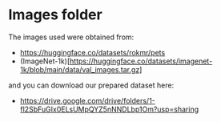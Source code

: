 # Images folder

The images used were obtained from: 

* https://huggingface.co/datasets/rokmr/pets
* (ImageNet-1k)[https://huggingface.co/datasets/imagenet-1k/blob/main/data/val_images.tar.gz]

and you can download our prepared dataset here:

* https://drive.google.com/drive/folders/1-fl2SbFuGIx0ELsUMpQYZ5nNNDLbp1Om?usp=sharing
